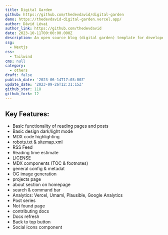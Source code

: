 ```yaml
---
title: Digital Garden
github: https://github.com/thedevdavid/digital-garden
demo: https://thedevdavid-digital-garden.vercel.app/
author: Dávid Lévai
author_link: https://github.com/thedevdavid
date: 2023-10-11T00:00:00.000Z
description: An open source blog (digital garden) template for developers
ssg:
  - Nextjs
css:
  - Tailwind
cms: null
category:
  - others
draft: false
publish_date: '2023-06-14T17:03:00Z'
update_date: '2023-09-26T12:31:15Z'
github_star: 118
github_fork: 12
---
```


## Key Features:

 - Basic functionality of reading pages and posts
 - Basic design dark/light mode
 - MDX code highlighting
 - robots.txt & sitemap.xml
 - RSS Feed
 - Reading time estimate
 - LICENSE
 - MDX components (TOC & footnotes)
 - general config & metadat
 - OG image generation
 - projects page
 - about section on homepage
 - search & command bar
 - Analytics: Vercel, Umami, Plausible, Google Analytics
 - Post series
 - Not found page
 - contributing docs
 - Docs refresh
 - Back to top button
 - Social icons component
 